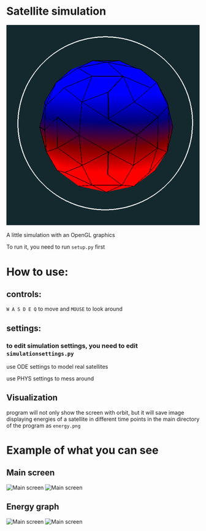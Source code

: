 # Satellite simulation

![Main screen](https://github.com/Sonik3311/satellite_simulation/blob/main/Images/Logo.png)

A little simulation with an OpenGL graphics

To run it, you need to run ```setup.py``` first

# How to use:
## controls:
```W A S D E Q``` to move and ```MOUSE``` to look around
## settings:
### to edit simulation settings, you need to edit ```simulationsettings.py```

use ODE settings to model real satellites

use PHYS settings to mess around

## Visualization
program will not only show the screen with orbit, but it will save image displaying energies of a satellite in different time points in the main directory of the program as ```energy.png```

# Example of what you can see
## Main screen
![Main screen](https://github.com/Sonik3311/satellite_simulation/blob/main/Images/example.png)
![Main screen](https://github.com/Sonik3311/satellite_simulation/blob/main/Images/example2.png)
## Energy graph
![Main screen](https://github.com/Sonik3311/satellite_simulation/blob/main/Images/energy.png)
![Main screen](https://github.com/Sonik3311/satellite_simulation/blob/main/Images/energydrag.png)
